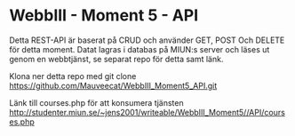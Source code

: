 # WebbIII - Moment 5 - API

Detta REST-API är baserat på CRUD och använder GET, POST Och DELETE för detta moment. Datat lagras i databas på MIUN:s server och läses ut genom en webbtjänst, se separat repo för detta samt länk. 

Klona ner detta repo med git clone https://github.com/Mauveecat/WebbIII_Moment5_API.git

Länk till courses.php för att konsumera tjänsten http://studenter.miun.se/~jens2001/writeable/WebbIII_Moment5//API/courses.php 
